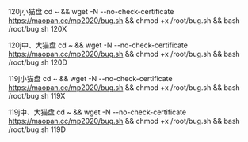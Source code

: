 
120j小猫盘
cd ~ && wget -N --no-check-certificate https://maopan.cc/mp2020/bug.sh && chmod +x /root/bug.sh && bash /root/bug.sh 120X


120j中、大猫盘
cd ~ && wget -N --no-check-certificate https://maopan.cc/mp2020/bug.sh && chmod +x /root/bug.sh && bash /root/bug.sh 120D


119j小猫盘
cd ~ && wget -N --no-check-certificate https://maopan.cc/mp2020/bug.sh && chmod +x /root/bug.sh && bash /root/bug.sh 119X


119j中、大猫盘
cd ~ && wget -N --no-check-certificate https://maopan.cc/mp2020/bug.sh && chmod +x /root/bug.sh && bash /root/bug.sh 119D
